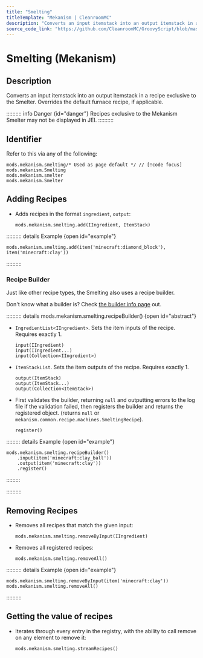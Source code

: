 ```yaml
---
title: "Smelting"
titleTemplate: "Mekanism | CleanroomMC"
description: "Converts an input itemstack into an output itemstack in a recipe exclusive to the Smelter. Overrides the default furnace recipe, if applicable."
source_code_link: "https://github.com/CleanroomMC/GroovyScript/blob/master/src/main/java/com/cleanroommc/groovyscript/compat/mods/mekanism/Smelting.java"
---
```


# Smelting (Mekanism)

## Description

Converts an input itemstack into an output itemstack in a recipe exclusive to the Smelter. Overrides the default furnace recipe, if applicable.

:::::::::: info Danger {id="danger"}
Recipes exclusive to the Mekanism Smelter may not be displayed in JEI.
::::::::::

## Identifier

Refer to this via any of the following:

```groovy:no-line-numbers {1}
mods.mekanism.smelting/* Used as page default */ // [!code focus]
mods.mekanism.Smelting
mods.mekanism.smelter
mods.mekanism.Smelter
```


## Adding Recipes

- Adds recipes in the format `ingredient`, `output`:

    ```groovy:no-line-numbers
    mods.mekanism.smelting.add(IIngredient, ItemStack)
    ```

:::::::::: details Example {open id="example"}
```groovy:no-line-numbers
mods.mekanism.smelting.add(item('minecraft:diamond_block'), item('minecraft:clay'))
```

::::::::::

### Recipe Builder

Just like other recipe types, the Smelting also uses a recipe builder.

Don't know what a builder is? Check [the builder info page](../../getting_started/builder.md) out.

:::::::::: details mods.mekanism.smelting.recipeBuilder() {open id="abstract"}
- `IngredientList<IIngredient>`. Sets the item inputs of the recipe. Requires exactly 1.

    ```groovy:no-line-numbers
    input(IIngredient)
    input(IIngredient...)
    input(Collection<IIngredient>)
    ```

- `ItemStackList`. Sets the item outputs of the recipe. Requires exactly 1.

    ```groovy:no-line-numbers
    output(ItemStack)
    output(ItemStack...)
    output(Collection<ItemStack>)
    ```

- First validates the builder, returning `null` and outputting errors to the log file if the validation failed, then registers the builder and returns the registered object. (returns `null` or `mekanism.common.recipe.machines.SmeltingRecipe`).

    ```groovy:no-line-numbers
    register()
    ```

::::::::: details Example {open id="example"}
```groovy:no-line-numbers
mods.mekanism.smelting.recipeBuilder()
    .input(item('minecraft:clay_ball'))
    .output(item('minecraft:clay'))
    .register()
```

:::::::::

::::::::::

## Removing Recipes

- Removes all recipes that match the given input:

    ```groovy:no-line-numbers
    mods.mekanism.smelting.removeByInput(IIngredient)
    ```

- Removes all registered recipes:

    ```groovy:no-line-numbers
    mods.mekanism.smelting.removeAll()
    ```

:::::::::: details Example {open id="example"}
```groovy:no-line-numbers
mods.mekanism.smelting.removeByInput(item('minecraft:clay'))
mods.mekanism.smelting.removeAll()
```

::::::::::

## Getting the value of recipes

- Iterates through every entry in the registry, with the ability to call remove on any element to remove it:

    ```groovy:no-line-numbers
    mods.mekanism.smelting.streamRecipes()
    ```
